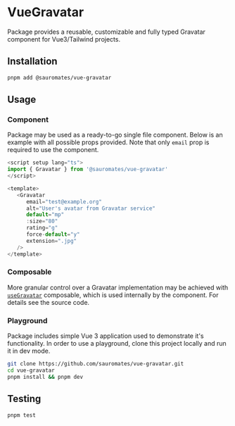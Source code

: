 # VueGravatar

Package provides a reusable, customizable and fully typed Gravatar component for Vue3/Tailwind projects.

## Installation

```sh
pnpm add @sauromates/vue-gravatar
```

## Usage

### Component

Package may be used as a ready-to-go single file component. Below is an example with all possible props provided. Note that only `email` prop is required to use the component.

```ts
<script setup lang="ts">
import { Gravatar } from '@sauromates/vue-gravatar'
</script>

<template>
   <Gravatar
      email="test@example.org"
      alt="User's avatar from Gravatar service"
      default="mp"
      :size="80"
      rating="g"
      force-default="y"
      extension=".jpg"
   />
</template>
```

### Composable

More granular control over a Gravatar implementation may be achieved with [`useGravatar`](./src/composables/useGravatar.ts) composable, which is used internally by the component. For details see the source code.

### Playground

Package includes simple Vue 3 application used to demonstrate it's functionality. In order to use a playground, clone this project locally and run it in dev mode.

```sh
git clone https://github.com/sauromates/vue-gravatar.git
cd vue-gravatar
pnpm install && pnpm dev
```

## Testing

```sh
pnpm test
```
